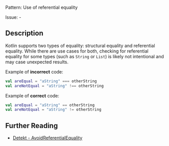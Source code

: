 Pattern: Use of referential equality

Issue: -

## Description

Kotlin supports two types of equality: structural equality and referential equality. While there are use cases for both, checking for referential equality for some types (such as `String` or `List`) is likely not intentional and may case unexpected results.

Example of **incorrect** code:

```kotlin
val areEqual = "aString" === otherString
val areNotEqual = "aString" !== otherString
```

Example of **correct** code:

```kotlin
val areEqual = "aString" == otherString
val areNotEqual = "aString" != otherString
```

## Further Reading

* [Detekt - AvoidReferentialEquality](https://detekt.github.io/detekt/potential-bugs.html#avoidreferentialequality)